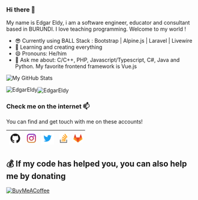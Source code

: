 ### Hi there 👋

My name is Edgar Eldy, i  am a software engineer, educator and consultant based in BURUNDI. I love teaching programming. Welcome to my world !
- 😎 Currently using BALL Stack : Bootstrap | Alpine.js | Laravel | Livewire
- 🌱 Learning and creating everything
- 😄 Pronouns: He/him
- 💬 Ask me about: C/C++, PHP, Javascript/Typescript, C#, Java and Python. My favorite frontend framework is Vue.js

![My GitHub Stats](https://github-readme-stats.vercel.app/api?username=EdgarEldy&show_icons=true&include_all_commits=true)

<p><img align="left" src="https://github-readme-stats.vercel.app/api/top-langs?username=EdgarEldy&show_icons=true&locale=en&layout=compact" alt="EdgarEldy" /></p>

<p><img align="center" src="https://github-readme-streak-stats.herokuapp.com/?user=EdgarEldy&" alt="EdgarEldy" /></p>

### Check me on the internet 📫

You can find and get touch with me on these accounts!

| [<img src="https://raw.githubusercontent.com/EdgarEldy/EdgarEldy/master/img/github.png" alt="github logo" width="34">](https://github.com/EdgarEldy) | [<img src="https://raw.githubusercontent.com/EdgarEldy/EdgarEldy/master/img/instagram.jpg" alt="instagram logo" width="24">](https://www.instagram.com/edgareldy/) | [<img src="https://raw.githubusercontent.com/EdgarEldy/EdgarEldy/master/img/twitter.png" alt="twitter logo" width="34">](https://twitter.com/EdgarEldy) | [<img src="https://raw.githubusercontent.com/EdgarEldy/EdgarEldy/master/img/stack.svg" alt="stack logo" width="24">](https://stackoverflow.com/users/7906962/edgar-eldy) | [<img src="https://raw.githubusercontent.com/EdgarEldy/EdgarEldy/master/img/gitlab.png" alt="gitlab logo" width="24">](https://gitlab.com/EdgarEldy)
|---|---|---|---|---|
 ## 💰 If my code has helped you, you can also help me by donating
  [![BuyMeACoffee](https://img.shields.io/badge/Buy%20Me%20a%20Coffee-ffdd00?style=for-the-badge&logo=buy-me-a-coffee&logoColor=black)](https://www.buymeacoffee.com/edgareldy)
